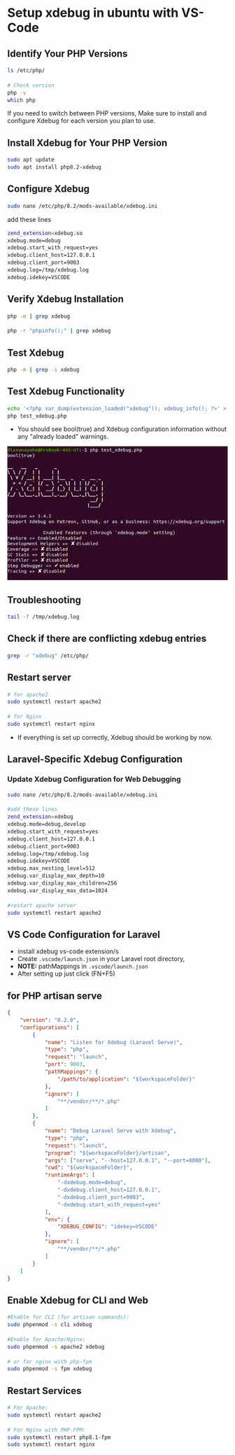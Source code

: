 # Setup xdebug in ubuntu with VS-Code

## Identify Your PHP Versions

```bash
ls /etc/php/

# Check version
php -v
which php
```

If you need to switch between PHP versions,
Make sure to install and configure Xdebug for each version you plan to use.

## Install Xdebug for Your PHP Version

```bash
sudo apt update
sudo apt install php8.2-xdebug
```

## Configure Xdebug

```bash
sudo nano /etc/php/8.2/mods-available/xdebug.ini
```

add these lines

```bash
zend_extension=xdebug.so
xdebug.mode=debug
xdebug.start_with_request=yes
xdebug.client_host=127.0.0.1
xdebug.client_port=9003
xdebug.log=/tmp/xdebug.log
xdebug.idekey=VSCODE
```

## Verify Xdebug Installation

```bash
php -m | grep xdebug

php -r "phpinfo();" | grep xdebug
```

## Test Xdebug

```bash 
php -m | grep -i xdebug
```

## Test Xdebug Functionality

```bash
echo '<?php var_dump(extension_loaded("xdebug")); xdebug_info(); ?>' > test_xdebug.php
php test_xdebug.php
```

- You should see bool(true) and Xdebug configuration information without any "already loaded" warnings.

 ![xdebugInEnabled.png](./xdebugInEnabled.png)

## Troubleshooting

```bash
tail -f /tmp/xdebug.log
```

## Check if there are conflicting xdebug entries

```bash
grep -r "xdebug" /etc/php/
```

## Restart server

```bash
# for apache2
sudo systemctl restart apache2

# for Nginx
sudo systemctl restart nginx
```

- If everything is set up correctly, Xdebug should be working by now.

## Laravel-Specific Xdebug Configuration

### Update Xdebug Configuration for Web Debugging

```bash
sudo nano /etc/php/8.2/mods-available/xdebug.ini

#add these lines
zend_extension=xdebug
xdebug.mode=debug,develop
xdebug.start_with_request=yes
xdebug.client_host=127.0.0.1
xdebug.client_port=9003
xdebug.log=/tmp/xdebug.log
xdebug.idekey=VSCODE
xdebug.max_nesting_level=512
xdebug.var_display_max_depth=10
xdebug.var_display_max_children=256
xdebug.var_display_max_data=1024

#restart apache server
sudo systemctl restart apache2
```

## VS Code Configuration for Laravel

- install xdebug vs-code extension/s 
- Create `.vscode/launch.json` in your Laravel root directory,
- **NOTE:** pathMappings in `.vscode/launch.json`
- After setting up just click (FN+F5)

## for PHP artisan serve

```json
{
    "version": "0.2.0",
    "configurations": [
        {
            "name": "Listen for Xdebug (Laravel Serve)",
            "type": "php",
            "request": "launch",
            "port": 9003,
            "pathMappings": {
                "/path/to/application": "${workspaceFolder}"
            },
            "ignore": [
                "**/vendor/**/*.php"
            ]
        },
        {
            "name": "Debug Laravel Serve with Xdebug",
            "type": "php",
            "request": "launch",
            "program": "${workspaceFolder}/artisan",
            "args": ["serve", "--host=127.0.0.1", "--port=8000"],
            "cwd": "${workspaceFolder}",
            "runtimeArgs": [
                "-dxdebug.mode=debug",
                "-dxdebug.client_host=127.0.0.1",
                "-dxdebug.client_port=9003",
                "-dxdebug.start_with_request=yes"
            ],
            "env": {
                "XDEBUG_CONFIG": "idekey=VSCODE"
            },
            "ignore": [
                "**/vendor/**/*.php"
            ]
        }
    ]
}
```

## Enable Xdebug for CLI and Web

```bash
#Enable for CLI (for artisan commands):
sudo phpenmod -s cli xdebug

#Enable for Apache/Nginx:
sudo phpenmod -s apache2 xdebug

# or for nginx with php-fpm
sudo phpenmod -s fpm xdebug

```

## Restart Services

```bash
# For Apache:
sudo systemctl restart apache2

# For Nginx with PHP-FPM:
sudo systemctl restart php8.1-fpm 
sudo systemctl restart nginx

```